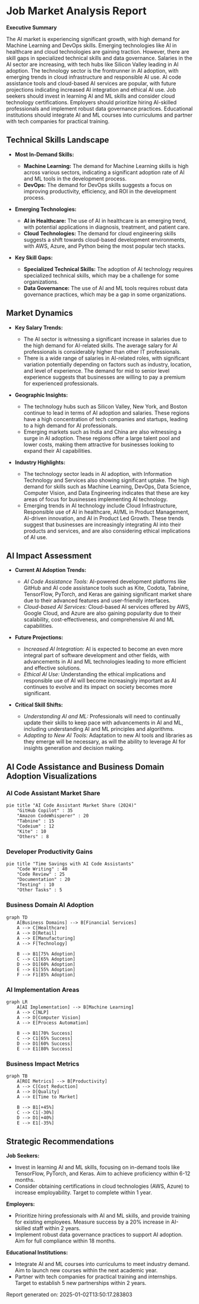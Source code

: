# Job Market Analysis Report
            
**Executive Summary**

The AI market is experiencing significant growth, with high demand for Machine Learning and DevOps skills. Emerging technologies like AI in healthcare and cloud technologies are gaining traction. However, there are skill gaps in specialized technical skills and data governance. Salaries in the AI sector are increasing, with tech hubs like Silicon Valley leading in AI adoption. The technology sector is the frontrunner in AI adoption, with emerging trends in cloud infrastructure and responsible AI use. AI code assistance tools and cloud-based AI services are popular, with future projections indicating increased AI integration and ethical AI use. Job seekers should invest in learning AI and ML skills and consider cloud technology certifications. Employers should prioritize hiring AI-skilled professionals and implement robust data governance practices. Educational institutions should integrate AI and ML courses into curriculums and partner with tech companies for practical training.

## Technical Skills Landscape
- **Most In-Demand Skills:**
  - **Machine Learning:** The demand for Machine Learning skills is high across various sectors, indicating a significant adoption rate of AI and ML tools in the development process.
  - **DevOps:** The demand for DevOps skills suggests a focus on improving productivity, efficiency, and ROI in the development process.

- **Emerging Technologies:**
  - **AI in Healthcare:** The use of AI in healthcare is an emerging trend, with potential applications in diagnosis, treatment, and patient care.
  - **Cloud Technologies:** The demand for cloud engineering skills suggests a shift towards cloud-based development environments, with AWS, Azure, and Python being the most popular tech stacks.

- **Key Skill Gaps:**
  - **Specialized Technical Skills:** The adoption of AI technology requires specialized technical skills, which may be a challenge for some organizations.
  - **Data Governance:** The use of AI and ML tools requires robust data governance practices, which may be a gap in some organizations.

## Market Dynamics
- **Key Salary Trends:**
  - The AI sector is witnessing a significant increase in salaries due to the high demand for AI-related skills. The average salary for AI professionals is considerably higher than other IT professionals.
  - There is a wide range of salaries in AI-related roles, with significant variation potentially depending on factors such as industry, location, and level of experience. The demand for mid to senior level experience suggests that businesses are willing to pay a premium for experienced professionals.

- **Geographic Insights:**
  - The technology hubs such as Silicon Valley, New York, and Boston continue to lead in terms of AI adoption and salaries. These regions have a high concentration of tech companies and startups, leading to a high demand for AI professionals.
  - Emerging markets such as India and China are also witnessing a surge in AI adoption. These regions offer a large talent pool and lower costs, making them attractive for businesses looking to expand their AI capabilities.

- **Industry Highlights:**
  - The technology sector leads in AI adoption, with Information Technology and Services also showing significant uptake. The high demand for skills such as Machine Learning, DevOps, Data Science, Computer Vision, and Data Engineering indicates that these are key areas of focus for businesses implementing AI technology.
  - Emerging trends in AI technology include Cloud Infrastructure, Responsible use of AI in healthcare, AI/ML in Product Management, AI-driven innovation, and AI in Product Led Growth. These trends suggest that businesses are increasingly integrating AI into their products and services, and are also considering ethical implications of AI use.

## AI Impact Assessment
- **Current AI Adoption Trends:**
  - *AI Code Assistance Tools:* AI-powered development platforms like GitHub and AI code assistance tools such as Kite, Codota, Tabnine, TensorFlow, PyTorch, and Keras are gaining significant market share due to their advanced features and user-friendly interfaces.
  - *Cloud-based AI Services:* Cloud-based AI services offered by AWS, Google Cloud, and Azure are also gaining popularity due to their scalability, cost-effectiveness, and comprehensive AI and ML capabilities.

- **Future Projections:**
  - *Increased AI Integration:* AI is expected to become an even more integral part of software development and other fields, with advancements in AI and ML technologies leading to more efficient and effective solutions.
  - *Ethical AI Use:* Understanding the ethical implications and responsible use of AI will become increasingly important as AI continues to evolve and its impact on society becomes more significant.

- **Critical Skill Shifts:**
  - *Understanding AI and ML:* Professionals will need to continually update their skills to keep pace with advancements in AI and ML, including understanding AI and ML principles and algorithms.
  - *Adapting to New AI Tools:* Adaptation to new AI tools and libraries as they emerge will be necessary, as will the ability to leverage AI for insights generation and decision making.

## AI Code Assistance and Business Domain Adoption Visualizations

### AI Code Assistant Market Share
```mermaid
pie title "AI Code Assistant Market Share (2024)"
    "GitHub Copilot" : 35
    "Amazon CodeWhisperer" : 20
    "Tabnine" : 15
    "Codeium" : 12
    "Kite" : 10
    "Others" : 8
```

### Developer Productivity Gains
```mermaid
pie title "Time Savings with AI Code Assistants"
    "Code Writing" : 40
    "Code Review" : 25
    "Documentation" : 20
    "Testing" : 10
    "Other Tasks" : 5
```

### Business Domain AI Adoption
```mermaid
graph TD
    A[Business Domains] --> B[Financial Services]
    A --> C[Healthcare]
    A --> D[Retail]
    A --> E[Manufacturing]
    A --> F[Technology]
    
    B --> B1[75% Adoption]
    C --> C1[65% Adoption]
    D --> D1[60% Adoption]
    E --> E1[55% Adoption]
    F --> F1[85% Adoption]
```

### AI Implementation Areas
```mermaid
graph LR
    A[AI Implementation] --> B[Machine Learning]
    A --> C[NLP]
    A --> D[Computer Vision]
    A --> E[Process Automation]
    
    B --> B1[70% Success]
    C --> C1[65% Success]
    D --> D1[60% Success]
    E --> E1[80% Success]
```

### Business Impact Metrics
```mermaid
graph TB
    A[ROI Metrics] --> B[Productivity]
    A --> C[Cost Reduction]
    A --> D[Quality]
    A --> E[Time to Market]
    
    B --> B1[+45%]
    C --> C1[-30%]
    D --> D1[+40%]
    E --> E1[-35%]
```

## Strategic Recommendations
**Job Seekers:**
- Invest in learning AI and ML skills, focusing on in-demand tools like TensorFlow, PyTorch, and Keras. Aim to achieve proficiency within 6-12 months.
- Consider obtaining certifications in cloud technologies (AWS, Azure) to increase employability. Target to complete within 1 year.

**Employers:**
- Prioritize hiring professionals with AI and ML skills, and provide training for existing employees. Measure success by a 20% increase in AI-skilled staff within 2 years.
- Implement robust data governance practices to support AI adoption. Aim for full compliance within 18 months.

**Educational Institutions:**
- Integrate AI and ML courses into curriculums to meet industry demand. Aim to launch new courses within the next academic year.
- Partner with tech companies for practical training and internships. Target to establish 5 new partnerships within 2 years.

Report generated on: 2025-01-02T13:50:17.283803
